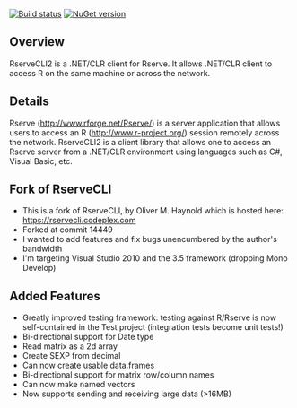 [![Build status](https://ci.appveyor.com/api/projects/status/9uv1hv4uxtum1ab8?svg=true)](https://ci.appveyor.com/project/SurajGupta/rservecli2)
[![NuGet version](https://badge.fury.io/nu/Rservecli2.svg)](http://badge.fury.io/nu/Rservecli2)

Overview
---------
RserveCLI2 is a .NET/CLR client for Rserve. It allows .NET/CLR client to access R on the same machine or across the network.

Details
-------
Rserve (http://www.rforge.net/Rserve/) is a server application that allows users to access an R (http://www.r-project.org/) session remotely across the network. RserveCLI2 is a client library that allows one to access an Rserve server from a .NET/CLR environment using languages such as C#, Visual Basic, etc.

Fork of RserveCLI
-----------------
- This is a fork of RserveCLI, by Oliver M. Haynold which is hosted here: https://rservecli.codeplex.com
- Forked at commit 14449
- I wanted to add features and fix bugs unencumbered by the author's bandwidth
- I'm targeting Visual Studio 2010 and the 3.5 framework (dropping Mono Develop)

Added Features
--------------
- Greatly improved testing framework: testing against R/Rserve is now self-contained in the Test project (integration tests become unit tests!)
- Bi-directional support for Date type
- Read matrix as a 2d array
- Create SEXP from decimal
- Can now create usable data.frames
- Bi-directional support for matrix row/column names
- Can now make named vectors
- Now supports sending and receiving large data (>16MB)